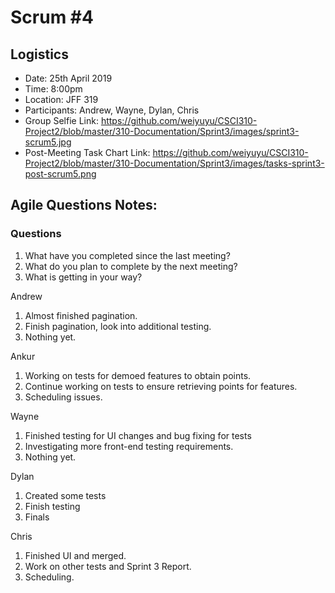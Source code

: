 # Scrum #4

## Logistics
- Date: 25th April 2019
- Time: 8:00pm
- Location: JFF 319
- Participants: Andrew, Wayne, Dylan, Chris
- Group Selfie Link: https://github.com/weiyuyu/CSCI310-Project2/blob/master/310-Documentation/Sprint3/images/sprint3-scrum5.jpg
- Post-Meeting Task Chart Link: https://github.com/weiyuyu/CSCI310-Project2/blob/master/310-Documentation/Sprint3/images/tasks-sprint3-post-scrum5.png

## Agile Questions Notes:

### Questions
1. What have you completed since the last meeting?
2. What do you plan to complete by the next meeting?
3. What is getting in your way?

 
Andrew
1. Almost finished pagination.
2. Finish pagination, look into additional testing.
3. Nothing yet.

Ankur
1. Working on tests for demoed features to obtain points.
2. Continue working on tests to ensure retrieving points for features.
3. Scheduling issues.

Wayne
1. Finished testing for UI changes and bug fixing for tests
2. Investigating more front-end testing requirements.
3. Nothing yet.

Dylan
1. Created some tests
2. Finish testing 
3. Finals

Chris
1. Finished UI and merged.
2. Work on other tests and Sprint 3 Report.
3. Scheduling.
